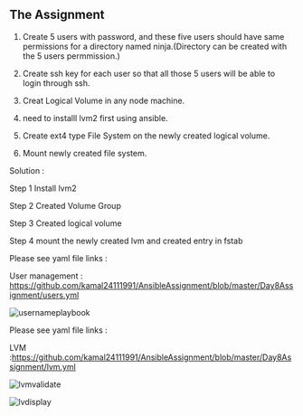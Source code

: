 ## The Assignment

 
1. Create 5 users with password, and these five users should have same permissions for a directory named ninja.(Directory can be created with the 5 users permmission.)
1. Create ssh key for each user so that  all those 5 users will be able to login through ssh.

1. Creat Logical Volume in any node machine.
1. need to installl lvm2 first using ansible.
1. Create ext4 type File System on the newly created logical volume.
1. Mount newly created file system.


Solution :

Step 1 Install lvm2

Step 2 Created Volume Group

Step 3 Created logical volume

Step 4 mount the newly created lvm and created entry in fstab

Please see yaml file links :

User management : https://github.com/kamal24111991/AnsibleAssignment/blob/master/Day8Assignment/users.yml

![usernameplaybook](https://github.com/kamal24111991/AnsibleAssignment/blob/master/Day8Assignment/media/usernameplaybook.png)


Please see yaml file links :

LVM :https://github.com/kamal24111991/AnsibleAssignment/blob/master/Day8Assignment/lvm.yml

![lvmvalidate](https://github.com/kamal24111991/AnsibleAssignment/blob/master/Day8Assignment/media/lvmvalidate.png)

 ![lvdisplay](https://github.com/kamal24111991/AnsibleAssignment/blob/master/Day8Assignment/media/lvdisplay.png)



